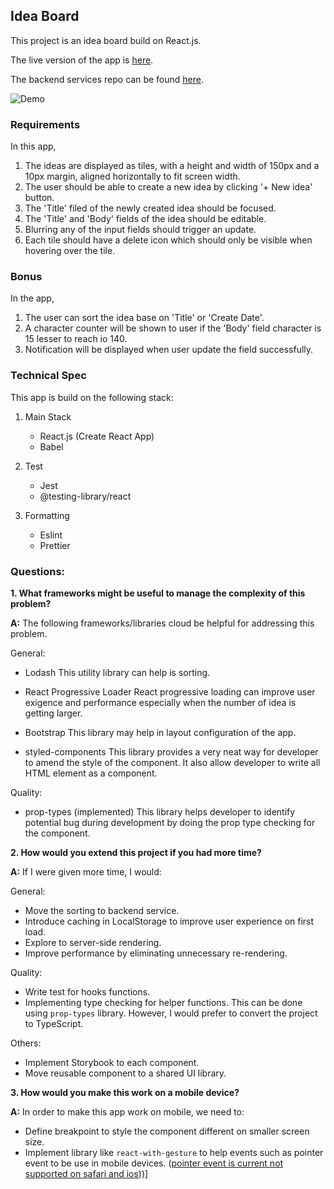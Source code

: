 ## Idea Board

This project is an idea board build on React.js. 

The live version of the app is [here](https://yisheng90.github.io/memo-client/).

The backend services repo can be found [here](https://github.com/yisheng90/memo-server).

![Demo](https://media.giphy.com/media/lP3sOa4OgCNnMOlObH/giphy.gif)

### Requirements

In this app, 

1. The ideas are displayed as tiles, with a height and width of 150px and a 10px margin, aligned horizontally to fit screen width.
2. The user should be able to create a new idea by clicking '+ New idea' button.
3. The 'Title' filed of the newly created idea should be focused.
3. The 'Title' and 'Body' fields of the idea should be editable.
4. Blurring any of the input fields should trigger an update.
5. Each tile should have a delete icon which should only be visible when hovering over the tile. 

### Bonus

In the app, 

1. The user can sort the idea base on 'Title' or 'Create Date'.
2. A character counter will be shown to user if the 'Body' field character is 15 lesser to reach io 140.
3. Notification will be displayed when user update the field successfully.

### Technical Spec

This app is build on the following stack:

1. Main Stack
     -  React.js (Create React App)
     -  Babel
     
2. Test
     - Jest
     - @testing-library/react
     
3. Formatting
     - Eslint
     - Prettier

### Questions:

**1. What frameworks might be useful to manage the complexity of this problem?** 

**A:** The following frameworks/libraries cloud be helpful for addressing this problem.
    
General:

- Lodash
    This utility library can help is sorting.

- React Progressive Loader
    React progressive loading can improve user exigence and performance especially when the number of idea is getting larger.

- Bootstrap
    This library may help in layout configuration of the app. 
    
- styled-components
    This library provides a very neat way for developer to amend the style of the component.
    It also allow developer to write all HTML element as a component.


Quality:

- prop-types (implemented)
    This library helps developer to identify potential bug during development by doing the prop type checking for the component.
    
      
**2. How would you extend this project if you had more time?**

**A:** If I were given more time, I would:

General:

- Move the sorting to backend service.
- Introduce caching in LocalStorage to improve user experience on first load.
- Explore to server-side rendering.
- Improve performance by eliminating unnecessary re-rendering. 

Quality:

- Write test for hooks functions. 
- Implementing type checking for helper functions. This can be done using `prop-types` library. However, I would prefer to convert the project to TypeScript.

Others:

- Implement Storybook to each component.
- Move reusable component to a shared UI library.
     

**3. How would you make this work on a mobile device?**

**A:** In order to make this app work on mobile, we need to:

  - Define breakpoint to style the component different on smaller screen size. 
  - Implement library like `react-with-gesture` to help events such as pointer event to be use in mobile devices. ([pointer event is current not supported on safari and ios](
)))] 